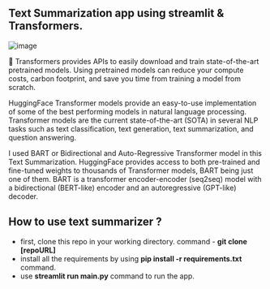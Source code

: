## Text Summarization app using streamlit & Transformers.
![image](https://camo.githubusercontent.com/be18f2a0b31d499325b4fcdb1f12da2321874b1b9c9327fe9b0d07269cfc3dbb/687474703a2f2f696d672e796f75747562652e636f6d2f76692f4c4b3964564e39794d59592f302e6a7067)

🤗 Transformers provides APIs to easily download and train state-of-the-art pretrained models. Using pretrained models can reduce your compute costs, carbon footprint, and save you time from training a model from scratch.

HuggingFace Transformer models provide an easy-to-use implementation of some of the best performing models in natural language processing. Transformer models are the current state-of-the-art (SOTA) in several NLP tasks such as text classification, text generation, text summarization, and question answering. 

I used BART or Bidirectional and Auto-Regressive Transformer model in this Text Summarization. HuggingFace provides access to both pre-trained and fine-tuned weights to thousands of Transformer models, BART being just one of them. BART is a transformer encoder-encoder (seq2seq) model with a bidirectional (BERT-like) encoder and an autoregressive (GPT-like) decoder.

## How to use text summarizer ?
- first, clone this repo in your working directory. command - **git clone [repoURL]**
- install all the requirements by using **pip install -r requirements.txt** command.
- use **streamlit run main.py** command to run the app.
